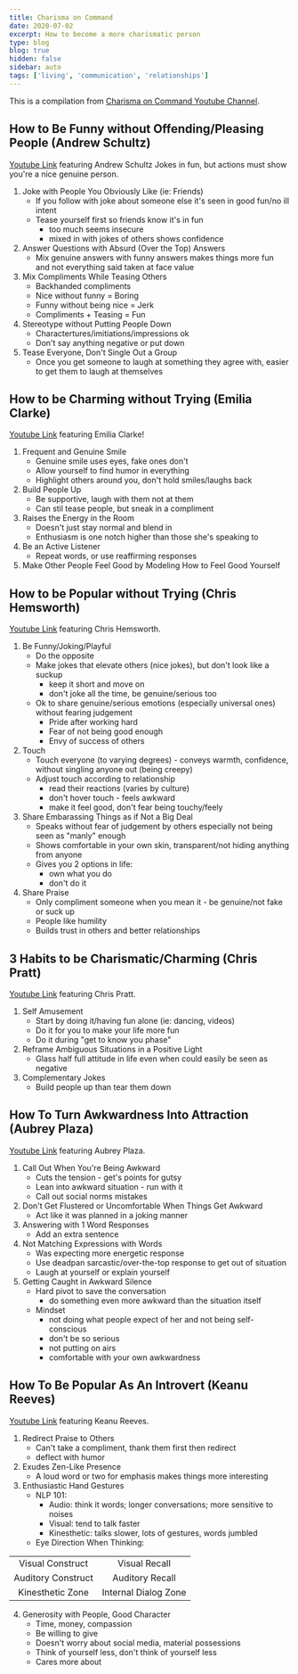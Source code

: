 ```yaml
---
title: Charisma on Command
date: 2020-07-02
excerpt: How to become a more charismatic person
type: blog
blog: true
hidden: false
sidebar: auto
tags: ['living', 'communication', 'relationships']
---
```


This is a compilation from <a href="https://www.youtube.com/user/charismaoncommand">Charisma on Command Youtube Channel</a>. 

## How to Be Funny without Offending/Pleasing People (Andrew Schultz)
<a href="https://www.youtube.com/watch?v=Q0Yyoz1y45A">Youtube Link</a> featuring Andrew Schultz
Jokes in fun, but actions must show you're a nice genuine person.

1. Joke with People You Obviously Like (ie: Friends)
    * If you follow with joke about someone else it's seen in good fun/no ill intent
    * Tease yourself first so friends know it's in fun 
        - too much seems insecure
        - mixed in with jokes of others shows confidence
2. Answer Questions with Absurd (Over the Top) Answers
    * Mix genuine answers with funny answers makes things more fun and not everything said taken at face value
3. Mix Compliments While Teasing Others
    * Backhanded compliments
    * Nice without funny = Boring
    * Funny without being nice = Jerk
    * Compliments + Teasing = Fun
4. Stereotype without Putting People Down
    * Charactertures/imitiations/impressions ok
    * Don't say anything negative or put down
5. Tease Everyone, Don't Single Out a Group
    * Once you get someone to laugh at something they agree with, easier to get them to laugh at themselves

## How to be Charming without Trying (Emilia Clarke)
<a href="https://www.youtube.com/watch?v=ZtqszmRCHFw">Youtube Link</a> featuring Emilia Clarke! 

1. Frequent and Genuine Smile
    * Genuine smile uses eyes, fake ones don't
    * Allow yourself to find humor in everything
    * Highlight others around you, don't hold smiles/laughs back
2. Build People Up
    * Be supportive, laugh with them not at them
    * Can stil tease people, but sneak in a compliment
3. Raises the Energy in the Room
    * Doesn't just stay normal and blend in
    * Enthusiasm is one notch higher than those she's speaking to
4. Be an Active Listener
    * Repeat words, or use reaffirming responses
5. Make Other People Feel Good by Modeling How to Feel Good Yourself

## How to be Popular without Trying (Chris Hemsworth)
<a href="https://www.youtube.com/watch?v=T5_KFy6qy-A">Youtube Link</a> featuring Chris Hemsworth.

1. Be Funny/Joking/Playful 
    * Do the opposite
    * Make jokes that elevate others (nice jokes), but don't look like a suckup
        - keep it short and move on
        - don't joke all the time, be genuine/serious too
    * Ok to share genuine/serious emotions (especially universal ones) without fearing judgement 
        - Pride after working hard
        - Fear of not being good enough
        - Envy of success of others
2. Touch
    * Touch everyone (to varying degrees) - conveys warmth, confidence, without singling anyone out (being creepy)
    * Adjust touch according to relationship
        - read their reactions (varies by culture)
        - don't hover touch - feels awkward
        - make it feel good, don't fear being touchy/feely
3. Share Embarassing Things as if Not a Big Deal
    * Speaks without fear of judgement by others especially not being seen as "manly" enough
    * Shows comfortable in your own skin, transparent/not hiding anything from anyone
    * Gives you 2 options in life:
        - own what you do 
        - don't do it
4. Share Praise
    * Only compliment someone when you mean it - be genuine/not fake or suck up
    * People like humility
    * Builds trust in others and better relationships
    
## 3 Habits to be Charismatic/Charming (Chris Pratt)
<a href="https://youtu.be/G_SmshF2ynw">Youtube Link</a> featuring Chris Pratt.

1. Self Amusement
    * Start by doing it/having fun alone (ie: dancing, videos)
    * Do it for you to make your life more fun
    * Do it during "get to know you phase"
2. Reframe Ambiguous Situations in a Positive Light
    * Glass half full attitude in life even when could easily be seen as negative
3. Complementary Jokes
    * Build people up than tear them down

## How To Turn Awkwardness Into Attraction (Aubrey Plaza)
<a href="https://www.youtube.com/watch?v=rh5NFxIrFlE">Youtube Link</a> featuring Aubrey Plaza.

1. Call Out When You're Being Awkward
    * Cuts the tension - get's points for gutsy
    * Lean into awkward situation - run with it
    * Call out social norms mistakes
2. Don't Get Flustered or Uncomfortable When Things Get Awkward
    * Act like it was planned in a joking manner
3. Answering with 1 Word Responses
    * Add an extra sentence
4. Not Matching Expressions with Words
    * Was expecting more energetic response
    * Use deadpan sarcastic/over-the-top response to get out of situation
    * Laugh at yourself or explain yourself
5. Getting Caught in Awkward Silence
    * Hard pivot to save the conversation
        - do something even more awkward than the situation itself
    * Mindset 
        - not doing what people expect of her and not being self-conscious
        - don't be so serious
        - not putting on airs
        - comfortable with your own awkwardness

## How To Be Popular As An Introvert (Keanu Reeves)
<a href="https://www.youtube.com/watch?v=wHHwE8Y-pqk">Youtube Link</a> featuring Keanu Reeves.

1. Redirect Praise to Others
    * Can't take a compliment, thank them first then redirect 
    * deflect with humor
2. Exudes Zen-Like Presence
    * A loud word or two for emphasis makes things more interesting
3. Enthusiastic Hand Gestures
    * NLP 101: 
        - Audio: think it words; longer conversations; more sensitive to noises
        - Visual: tend to talk faster
        - Kinesthetic: talks slower, lots of gestures, words jumbled
    * Eye Direction When Thinking:

|                    |                      |
| :-----------------:|:--------------------:| 
| Visual Construct   | Visual Recall        |
| Auditory Construct | Auditory Recall      |
| Kinesthetic Zone   | Internal Dialog Zone |  

4. Generosity with People, Good Character
    * Time, money, compassion
    * Be willing to give
    * Doesn't worry about social media, material possessions 
    * Think of yourself less, don't think of yourself less
    * Cares more about 




